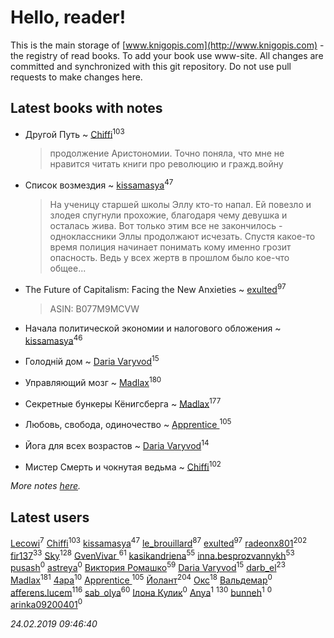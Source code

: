 # Hello, reader!
This is the main storage of [www.knigopis.com](http://www.knigopis.com) - the registry of read books.
To add your book use www-site. All changes are committed and synchronized with this git repository.
Do not use pull requests to make changes here.


## Latest books with notes
* Другой Путь ~ [Chiffi](users/105/105831994080785626680-google)<sup>103</sup>
    > продолжение Аристономии. Точно поняла,  что мне не нравится читать книги про революцию и гражд.войну

* Список возмездия ~ [kissamasya](users/684/68439978-vkontakte)<sup>47</sup>
    > На ученицу старшей школы Эллу кто-то напал. Ей повезло и злодея спугнули прохожие, благодаря чему девушка и осталась жива. Вот только этим все не закончилось - одноклассники Эллы продолжают исчезать. Спустя какое-то время полиция начинает понимать кому именно грозит опасность. Ведь у всех жертв в прошлом было кое-что общее...

* The Future of Capitalism: Facing the New Anxieties ~ [exulted](users/100/100599204551896265722-google)<sup>97</sup>
    > ASIN: B077M9MCVW

* Начала политической экономии и налогового обложения ~ [kissamasya](users/684/68439978-vkontakte)<sup>46</sup>

* Голодній дом ~ [Daria Varyvod](users/829/829893410524253-facebook)<sup>15</sup>

* Управляющий мозг ~ [Madlax](users/158/158304782-vkontakte)<sup>180</sup>

* Секретные бункеры Кёнигсберга ~ [Madlax](users/158/158304782-vkontakte)<sup>177</sup>

* Любовь, свобода, одиночество ~ [Apprentice ](users/528/52821952-vkontakte)<sup>105</sup>

* Йога для всех возрастов ~ [Daria Varyvod](users/829/829893410524253-facebook)<sup>14</sup>

* Мистер Смерть и чокнутая ведьма ~ [Chiffi](users/105/105831994080785626680-google)<sup>102</sup>


_More notes [here](latest_books_with_notes.md)._


## Latest users
[Lecowi](users/521/521873425-vkontakte)<sup>7</sup> 
[Chiffi](users/105/105831994080785626680-google)<sup>103</sup> 
[kissamasya](users/684/68439978-vkontakte)<sup>47</sup> 
[le_brouillard](users/133/13330781-vkontakte)<sup>87</sup> 
[exulted](users/100/100599204551896265722-google)<sup>97</sup> 
[radeonx801](users/973/973496-vkontakte)<sup>202</sup> 
[fir137](users/176/176805114-yandex)<sup>33</sup> 
[Sky](users/118/118049897850017649660-google)<sup>128</sup> 
[GvenVivar ](users/158/158266434925901-facebook)<sup>61</sup> 
[kasikandriena](users/152/152488954-vkontakte)<sup>55</sup> 
[inna.besprozvannykh](users/733/73323849-yandex)<sup>53</sup> 
[pusash](users/106/106041720551307935303-googleplus)<sup>0</sup> 
[astreya](users/114/114972986504829220090-google)<sup>0</sup> 
[Виктория Ромашко](users/180/180843186-vkontakte)<sup>59</sup> 
[Daria Varyvod](users/829/829893410524253-facebook)<sup>15</sup> 
[darb_el](users/184/184135339-vkontakte)<sup>23</sup> 
[Madlax](users/158/158304782-vkontakte)<sup>181</sup> 
[4apa](users/117/117392596378069249667-google)<sup>10</sup> 
[Apprentice ](users/528/52821952-vkontakte)<sup>105</sup> 
[Йолант](users/104/104690883692185089260-google)<sup>204</sup> 
[Окс](users/102/102536471289425216982-google)<sup>18</sup> 
[Вальдемар](users/614/614649752306644-facebook)<sup>0</sup> 
[afferens.lucem](users/196/196071655-vkontakte)<sup>116</sup> 
[sab_olya](users/139/139338401-vkontakte)<sup>60</sup> 
[Ілона Кулик](users/115/115612203632373730372-google)<sup>0</sup> 
[Anya](users/383/383879357-vkontakte)<sup>1</sup> 
[](users/115/115826717712507836033-google)<sup>130</sup> 
[bunneh](users/534/5342064-vkontakte)<sup>1</sup> 
[](users/125/125225849-vkontakte)<sup>0</sup> 
[arinka09200401](users/445/445767549-vkontakte)<sup>0</sup> 


_24.02.2019 09:46:40_

